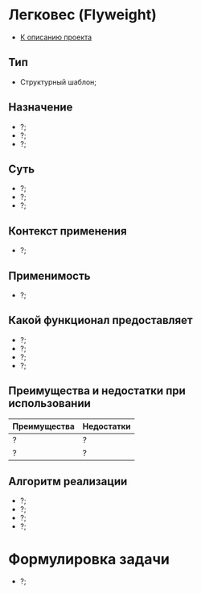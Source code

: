 # Легковес (Flyweight)

* [К описанию проекта](https://github.com/engine-it-in/java-design-patterns)

## Тип

* Структурный шаблон;

## Назначение

* ?;
* ?;
* ?;

## Суть

* ?;
* ?;
* ?;

## Контекст применения

* ?;

## Применимость

* ?;

## Какой функционал предоставляет

* ?;
* ?;
* ?;
* ?;

## Преимущества и недостатки при использовании

| Преимущества | Недостатки |
|--------------|------------|
| ?            | ?          |
| ?            | ?          |

## Алгоритм реализации

* ?;
* ?;
* ?;
* ?;

# Формулировка задачи

* ?;